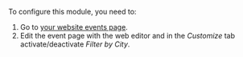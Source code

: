 To configure this module, you need to:

1.  Go to [your website events page](/event).
2.  Edit the event page with the web editor and in the *Customize* tab
    activate/deactivate *Filter by City*.
